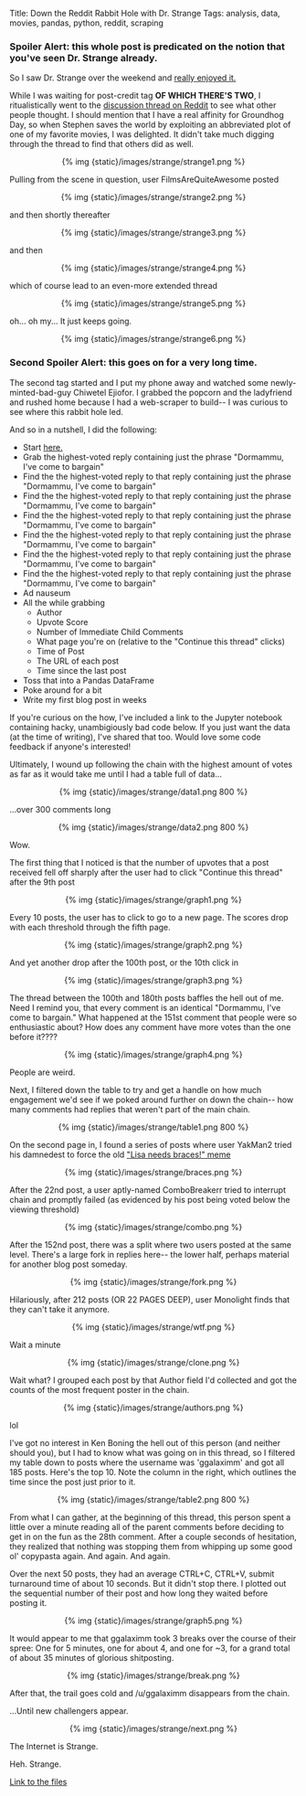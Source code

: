 Title: Down the Reddit Rabbit Hole with Dr. Strange
Tags: analysis, data, movies, pandas, python, reddit, scraping

<!-- PELICAN_BEGIN_SUMMARY -->

### Spoiler Alert: this whole post is predicated on the notion that you've seen Dr. Strange already.

So I saw Dr. Strange over the weekend and [really enjoyed it.](https://letterboxd.com/nick_m3blog/film/doctor-strange-2016/)

While I was waiting for post-credit tag **OF WHICH THERE'S TWO**, I ritualistically went to the [discussion thread on Reddit](https://www.reddit.com/r/movies/comments/5b0zni/official_discussion_doctor_strange_spoilers/) to see what other people thought. I should mention that I have a real affinity for Groundhog Day, so when Stephen saves the world by exploiting an abbreviated plot of one of my favorite movies, I was delighted. It didn't take much digging through the thread to find that others did as well.

<center>{% img {static}/images/strange/strange1.png %}</center>

Pulling from the scene in question, user FilmsAreQuiteAwesome posted

<center>{% img {static}/images/strange/strange2.png %}</center>

and then shortly thereafter

<center>{% img {static}/images/strange/strange3.png %}</center>

and then

<center>{% img {static}/images/strange/strange4.png %}</center>

<!-- PELICAN_END_SUMMARY -->

which of course lead to an even-more extended thread

<center>{% img {static}/images/strange/strange5.png %}</center>

oh... oh my... It just keeps going.

<center>{% img {static}/images/strange/strange6.png %}</center>

### Second Spoiler Alert: this goes on for a very long time.

The second tag started and I put my phone away and watched some newly-minted-bad-guy Chiwetel Ejiofor. I grabbed the popcorn and the ladyfriend and rushed home because I had a web-scraper to build-- I was curious to see where this rabbit hole led.

And so in a nutshell, I did the following:

- Start [here.](https://www.reddit.com/r/movies/comments/5b0zni/official_discussion_doctor_strange_spoilers/d9kwuke/?st=iva22lot&sh=4755d655)
- Grab the highest-voted reply containing just the phrase "Dormammu, I've come to bargain"
- Find the the highest-voted reply to that reply containing just the phrase "Dormammu, I've come to bargain"
- Find the the highest-voted reply to that reply containing just the phrase "Dormammu, I've come to bargain"
- Find the the highest-voted reply to that reply containing just the phrase "Dormammu, I've come to bargain"
- Find the the highest-voted reply to that reply containing just the phrase "Dormammu, I've come to bargain"
- Find the the highest-voted reply to that reply containing just the phrase "Dormammu, I've come to bargain"
- Find the the highest-voted reply to that reply containing just the phrase "Dormammu, I've come to bargain"
- Ad nauseum
- All the while grabbing
    - Author
    - Upvote Score
    - Number of Immediate Child Comments
    - What page you're on (relative to the "Continue this thread" clicks)
    - Time of Post
    - The URL of each post
    - Time since the last post
- Toss that into a Pandas DataFrame
- Poke around for a bit
- Write my first blog post in weeks

If you're curious on the how, I've included a link to the Jupyter notebook containing hacky, unambigiously bad code below. If you just want the data (at the time of writing), I've shared that too. Would love some code feedback if anyone's interested!

Ultimately, I wound up following the chain with the highest amount of votes as far as it would take me until I had a table full of data...

<center>{% img {static}/images/strange/data1.png 800 %}</center>

...over 300 comments long

<center>{% img {static}/images/strange/data2.png 800 %}</center>

Wow.

The first thing that I noticed is that the number of upvotes that a post received fell off sharply after the user had to click "Continue this thread" after the 9th post

<center>{% img {static}/images/strange/graph1.png %}</center>

Every 10 posts, the user has to click to go to a new page. The scores drop with each threshold through the fifth page.

<center>{% img {static}/images/strange/graph2.png %}</center>

And yet another drop after the 100th post, or the 10th click in

<center>{% img {static}/images/strange/graph3.png %}</center>

The thread between the 100th and 180th posts baffles the hell out of me. Need I remind you, that every comment is an identical "Dormammu, I've come to bargain." What happened at the 151st comment that people were so enthusiastic about? How does any comment have more votes than the one before it????

<center>{% img {static}/images/strange/graph4.png %}</center>

People are weird.

Next, I filtered down the table to try and get a handle on how much engagement we'd see if we poked around further on down the chain-- how many comments had replies that weren't part of the main chain.

<center>{% img {static}/images/strange/table1.png 800 %}</center>

On the second page in, I found a series of posts where user YakMan2 tried his damnedest to force the old ["Lisa needs braces!" meme](http://knowyourmeme.com/memes/dental-plan-lisa-needs-braces)

<center>{% img {static}/images/strange/braces.png %}</center>

After the 22nd post, a user aptly-named ComboBreakerr tried to interrupt chain and promptly failed (as evidenced by his post being voted below the viewing threshold)

<center>{% img {static}/images/strange/combo.png %}</center>

After the 152nd post, there was a split where two users posted at the same level. There's a large fork in replies here-- the lower half, perhaps material for another blog post someday.

<center>{% img {static}/images/strange/fork.png %}</center>

Hilariously, after 212 posts (OR 22 PAGES DEEP), user Monolight finds that they can't take it anymore.

<center>{% img {static}/images/strange/wtf.png %}</center>

Wait a minute

<center>{% img {static}/images/strange/clone.png %}</center>

Wait what? I grouped each post by that Author field I'd collected and got the counts of the most frequent poster in the chain.

<center>{% img {static}/images/strange/authors.png %}</center>

lol

I've got no interest in Ken Boning the hell out of this person (and neither should you), but I had to know what was going on in this thread, so I filtered my table down to posts where the username was 'ggalaximm' and got all 185 posts. Here's the top 10. Note the column in the right, which outlines the time since the post just prior to it.

<center>{% img {static}/images/strange/table2.png 800 %}</center>

From what I can gather, at the beginning of this thread, this person spent a little over a minute reading all of the parent comments before deciding to get in on the fun as the 28th comment. After a couple seconds of hesitation, they realized that nothing was stopping them from whipping up some good ol' copypasta again. And again. And again.

Over the next 50 posts, they had an average CTRL+C, CTRL+V, submit turnaround time of about 10 seconds. But it didn't stop there. I plotted out the sequential number of their post and how long they waited before posting it.

<center>{% img {static}/images/strange/graph5.png %}</center>

It would appear to me that ggalaximm took 3 breaks over the course of their spree: One for 5 minutes, one for about 4, and one for ~3, for a grand total of about 35 minutes of glorious shitposting.

<center>{% img {static}/images/strange/break.png %}</center>

After that, the trail goes cold and /u/ggalaximm disappears from the chain.




...Until new challengers appear.



<center>{% img {static}/images/strange/next.png %}</center>


The Internet is Strange.


Heh. Strange.

[Link to the files](https://github.com/NapsterInBlue/redditDrStrange)
